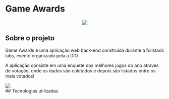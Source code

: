 # Game Awards
<p align="center">
<img src="http://img.shields.io/static/v1?label=STATUS&message=EM%20DESENVOLVIMENTO&color=GREEN&style=for-the-badge"/>
</p>

## Sobre o projeto 

 Game Awards é uma aplicação web back-end construida durante a fullstack labs, evento organizado pela a DIO.
 
 A aplicação consiste em uma enquete dos melhores jogos do ano atraves de votação, onde os dados são coletados e depois são listados entre os mais votados!
 <div width = "10px"; hight = "20px">
 <img src="https://user-images.githubusercontent.com/104622435/207476621-d53a5814-982d-465d-8014-ae587bfe45dc.png"/>
 </div>
 ## Tecnologias utilizadas 
 
 
